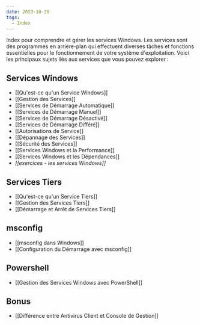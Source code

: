 ```yaml
---
date: 2023-10-30
tags:
  - Index
---
```


Index pour comprendre et gérer les services Windows. Les services sont des programmes en arrière-plan qui effectuent diverses tâches et fonctions essentielles pour le fonctionnement de votre système d'exploitation. Voici les principaux sujets liés aux services que vous pouvez explorer :

## Services Windows
  - [[Qu'est-ce qu'un Service Windows]]
  - [[Gestion des Services]]
  - [[Services de Démarrage Automatique]]
  - [[Services de Démarrage Manuel]]
  - [[Services de Démarrage Désactivé]]
  - [[Services de Démarrage Différé]]
  - [[Autorisations de Service]]
  - [[Dépannage des Services]]
  - [[Sécurité des Services]]
  - [[Services Windows et la Performance]]
  - [[Services Windows et les Dépendances]]
  - *[[exercices - les services Windows]]*
## Services Tiers
  - [[Qu'est-ce qu'un Service Tiers]]
  - [[Gestion des Services Tiers]]
  - [[Démarrage et Arrêt de Services Tiers]]
## msconfig
  - [[msconfig dans Windows]]
  - [[Configuration du Démarrage avec msconfig]]

## Powershell
- [[Gestion des Services Windows avec PowerShell]]

## Bonus
- [[Différence entre Antivirus Client et Console de Gestion]]
